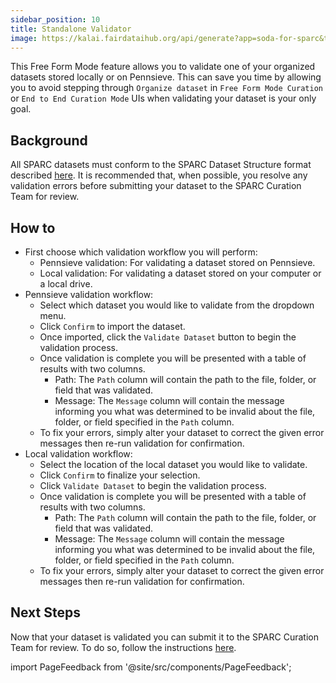 ```yaml
---
sidebar_position: 10
title: Standalone Validator
image: https://kalai.fairdataihub.org/api/generate?app=soda-for-sparc&title=Step%207%20-%20Preview%20dataset&description=Prepare%20Dataset
---
```


This Free Form Mode feature allows you to validate one of your organized datasets stored locally or on Pennsieve. This can save you time by allowing you to avoid stepping
through `Organize dataset` in `Free Form Mode Curation` or `End to End Curation Mode` UIs when validating your dataset is your only goal.

## Background

All SPARC datasets must conform to the SPARC Dataset Structure format described [here](https://docs.sparc.science/docs/overview-of-sparc-dataset-format).
It is recommended that, when possible, you resolve any validation errors before submitting your dataset to the SPARC Curation Team for review.

## How to

- First choose which validation workflow you will perform:
  - Pennsieve validation: For validating a dataset stored on Pennsieve.
  - Local validation: For validating a dataset stored on your computer or a local drive.
- Pennsieve validation workflow:
  - Select which dataset you would like to validate from the dropdown menu.
  - Click `Confirm` to import the dataset.
  - Once imported, click the `Validate Dataset` button to begin the validation process.
  - Once validation is complete you will be presented with a table of results with two columns.
    - Path: The `Path` column will contain the path to the file, folder, or field that was validated.
    - Message: The `Message` column will contain the message informing you what was determined to be invalid about the file, folder, or field specified in the `Path` column.
  - To fix your errors, simply alter your dataset to correct the given error messages then re-run validation for confirmation.
- Local validation workflow:
  - Select the location of the local dataset you would like to validate.
  - Click `Confirm` to finalize your selection.
  - Click `Validate Dataset` to begin the validation process.
  - Once validation is complete you will be presented with a table of results with two columns.
    - Path: The `Path` column will contain the path to the file, folder, or field that was validated.
    - Message: The `Message` column will contain the message informing you what was determined to be invalid about the file, folder, or field specified in the `Path` column.
  - To fix your errors, simply alter your dataset to correct the given error messages then re-run validation for confirmation.

## Next Steps

Now that your dataset is validated you can submit it to the SPARC Curation Team for review. To do so, follow the instructions [here](../disseminate-dataset/submit-for-pre-publishing-review.md).

import PageFeedback from '@site/src/components/PageFeedback';

<PageFeedback />
